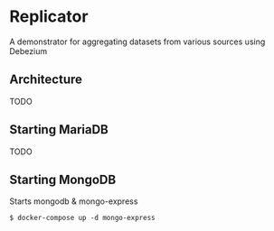 # Replicator
A demonstrator for aggregating datasets from various sources using Debezium

## Architecture
TODO

## Starting MariaDB
TODO

## Starting MongoDB

Starts mongodb & mongo-express
```shell
$ docker-compose up -d mongo-express
```

